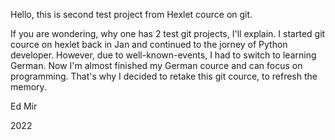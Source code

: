 Hello, this is second test project from Hexlet cource on git.

If you are wondering, why one has 2 test git projects, I'll explain. I 
started git cource on hexlet back in Jan and continued to the jorney of 
Python developer. However, due to well-known-events, I had to switch to 
learning German. Now I'm almost finished my German cource and can focus 
on programming. That's why I decided to retake this git cource, to 
refresh the memory. 


Ed Mir 

2022

